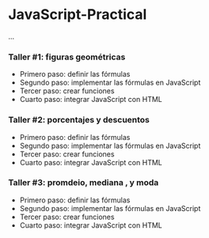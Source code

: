 # JavaScript-Practical

...

### Taller #1: figuras geométricas

- Primero paso: definir las fórmulas
- Segundo paso: implementar las fórmulas en JavaScript
- Tercer paso: crear funciones
- Cuarto paso: integrar JavaScript con HTML

### Taller #2: porcentajes y descuentos

- Primero paso: definir las fórmulas
- Segundo paso: implementar las fórmulas en JavaScript
- Tercer paso: crear funciones
- Cuarto paso: integrar JavaScript con HTML

### Taller #3: promdeio, mediana , y moda

- Primero paso: definir las fórmulas
- Segundo paso: implementar las fórmulas en JavaScript
- Tercer paso: crear funciones
- Cuarto paso: integrar JavaScript con HTML
